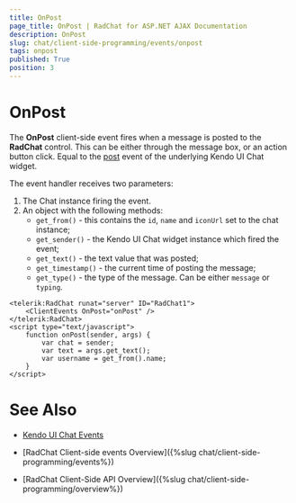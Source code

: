 ```yaml
---
title: OnPost
page_title: OnPost | RadChat for ASP.NET AJAX Documentation
description: OnPost
slug: chat/client-side-programming/events/onpost
tags: onpost
published: True
position: 3
---
```


# OnPost


The **OnPost** client-side event fires when a message is posted to the **RadChat** control. This can be either through the message box, or an action button click. Equal to the [post](https://docs.telerik.com/kendo-ui/api/javascript/ui/chat/events/post) event of the underlying Kendo UI Chat widget.

The event handler receives two parameters:

1. The Chat instance firing the event.
2. An object with the following methods:
    - `get_from()` - this contains the `id`, `name` and `iconUrl` set to the chat instance;
    - `get_sender()` - the Kendo UI Chat widget instance which fired the event; 
    - `get_text()` - the text value that was posted;
    - `get_timestamp()` - the current time of posting the message;
    - `get_type()` - the type of the message. Can be either `message` or `typing`.

````ASPNET
<telerik:RadChat runat="server" ID="RadChat1">
    <ClientEvents OnPost="onPost" />
</telerik:RadChat>
<script type="text/javascript">
    function onPost(sender, args) {
        var chat = sender;
        var text = args.get_text();
        var username = get_from().name;
    }
</script>
````

# See Also

 * [Kendo UI Chat Events](http://docs.telerik.com/kendo-ui/api/javascript/ui/chat#events)

 * [RadChat Client-side events Overview]({%slug chat/client-side-programming/events%})

 * [RadChat Client-Side API Overview]({%slug chat/client-side-programming/overview%})

